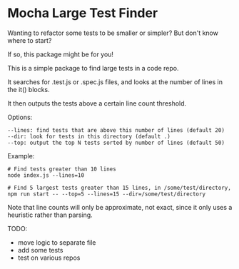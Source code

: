 Mocha Large Test Finder
==================

Wanting to refactor some tests to be smaller or simpler? But don't know where to start?

If so, this package might be for you!

This is a simple package to find large tests in a code repo.

It searches for .test.js or .spec.js files, and looks at the number of lines in the it() blocks.

It then outputs the tests above a certain line count threshold.

Options:
```
--lines: find tests that are above this number of lines (default 20)
--dir: look for tests in this directory (default .)
--top: output the top N tests sorted by number of lines (default 50)
```

Example:
```
# Find tests greater than 10 lines
node index.js --lines=10

# Find 5 largest tests greater than 15 lines, in /some/test/directory, 
npm run start -- --top=5 --lines=15 --dir=/some/test/directory
```

Note that line counts will only be approximate, not exact, since it only uses a heuristic rather than parsing.

TODO:
* move logic to separate file
* add some tests
* test on various repos
